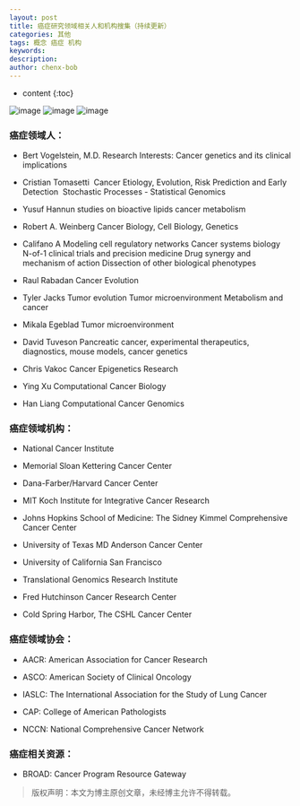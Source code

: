 ```yaml
---
layout: post
title: 癌症研究领域相关人和机构搜集（持续更新）
categories: 其他
tags: 概念 癌症 机构
keywords: 
description: 
author: chenx-bob
---
```


* content
{:toc}


![image](https://cl.ly/1o402l3p2X30/Image%202017-03-30%20at%205.00.30%20pm.png)
![image](https://cl.ly/3x3z1T3a2u2u/Image%202017-03-30%20at%205.00.09%20pm.png)
![image](https://cl.ly/182h2p1Y2D3s/Image%202017-03-30%20at%204.59.43%20pm.png)







### 癌症领域人：

* Bert Vogelstein, M.D.
Research Interests: Cancer genetics and its clinical implications

* Cristian Tomasetti 
Cancer Etiology, Evolution, Risk Prediction and Early Detection 
Stochastic Processes - Statistical Genomics

* Yusuf Hannun
studies on bioactive lipids
cancer metabolism

* Robert A. Weinberg
Cancer Biology, Cell Biology, Genetics

* Califano A
Modeling cell regulatory networks
Cancer systems biology
N-of-1 clinical trials and precision medicine
Drug synergy and mechanism of action
Dissection of other biological phenotypes

* Raul Rabadan
Cancer Evolution

* Tyler Jacks
Tumor evolution
Tumor microenvironment
Metabolism and cancer

* Mikala Egeblad
Tumor microenvironment

* David Tuveson
Pancreatic cancer, experimental therapeutics, diagnostics, mouse models, cancer genetics

* Chris Vakoc
Cancer Epigenetics Research

* Ying Xu
Computational Cancer Biology

* Han Liang
Computational Cancer Genomics

### 癌症领域机构：

* National Cancer Institute

* Memorial Sloan Kettering Cancer Center

* Dana-Farber/Harvard Cancer Center

* MIT Koch Institute for Integrative Cancer Research

* Johns Hopkins School of Medicine: The Sidney Kimmel Comprehensive Cancer Center 

* University of Texas MD Anderson Cancer Center

* University of California San Francisco

* Translational Genomics Research Institute
 
* Fred Hutchinson Cancer Research Center

* Cold Spring Harbor, The CSHL Cancer Center

### 癌症领域协会：

* AACR: American Association for Cancer Research

* ASCO: American Society of Clinical Oncology

* IASLC: The International Association for the Study of Lung Cancer

* CAP: College of American Pathologists

* NCCN: National Comprehensive Cancer Network

### 癌症相关资源：

* BROAD: Cancer Program Resource Gateway




> 版权声明：本文为博主原创文章，未经博主允许不得转载。